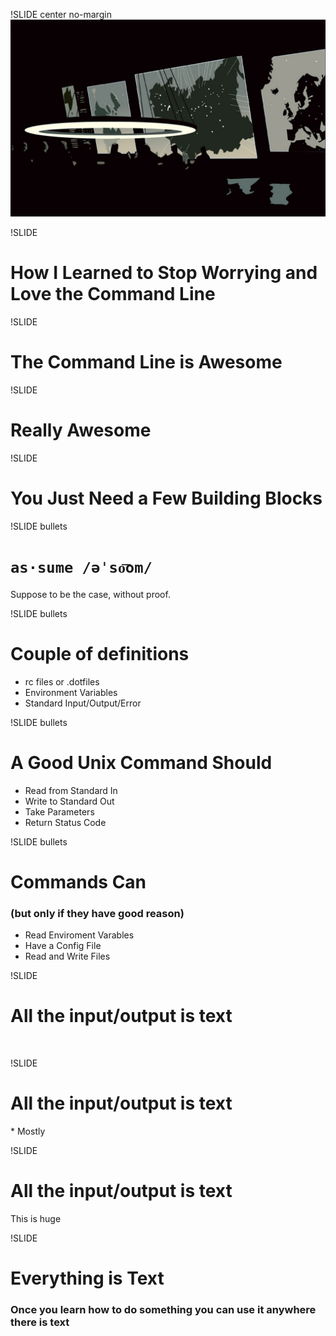 !SLIDE center no-margin
![How I learned to Stop Worrying and Love the Command Line](war-room-vector.jpg)

!SLIDE
# How I Learned to Stop Worrying and Love the Command Line

!SLIDE
# The Command Line is Awesome

!SLIDE
# Really Awesome

!SLIDE
# You Just Need a Few Building Blocks

!SLIDE bullets
# `as·sume /əˈso͞om/`
Suppose to be the case, without proof.

!SLIDE bullets
# Couple of definitions
* rc files or .dotfiles
* Environment Variables
* Standard Input/Output/Error

!SLIDE bullets
# A Good Unix Command Should
* Read from Standard In
* Write to Standard Out
* Take Parameters
* Return Status Code

!SLIDE bullets
# Commands Can
### (but only if they have good reason)
* Read Enviroment Varables
* Have a Config File
* Read and Write Files

!SLIDE
# All the input/output is text
<br>

!SLIDE
# All the input/output is text
&#42; Mostly

!SLIDE
# All the input/output is text
This is huge

!SLIDE
# Everything is Text
### Once you learn how to do something you can use it anywhere there is text

